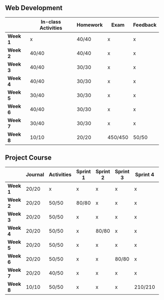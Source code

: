 ## Web Development

|            | **In-class Activities** | **Homework** | **Exam** | **Feedback** |
| ---------- | ----------------------- | ------------ | -------- | ------------ |
| **Week 1** | x                       | 40/40        | x        | x            |
| **Week 2** | 40/40                   | 40/40        | x        | x            |
| **Week 3** | 40/40                   | 30/30        | x        | x            |
| **Week 4** | 40/40                   | 30/30        | x        | x            |
| **Week 5** | 30/40                   | 30/30        | x        | x            |
| **Week 6** | 40/40                   | 30/30        | x        | x            |
| **Week 7** | 30/40                   | 30/30        | x        | x            |
| **Week 8** | 10/10                   | 20/20        | 450/450  | 50/50        |

## Project Course

|            | Journal | Activities | Sprint 1 | Sprint 2 | Sprint 3 | Sprint 4 | Feedback |
| ---------- | ------- | ---------- | -------- | -------- | -------- | -------- | -------- |
| **Week 1** | 20/20   | x          | x        | x        | x        | x        | x        |
| **Week 2** | 20/20   | 50/50      | 80/80    | x        | x        | x        | x        |
| **Week 3** | 20/20   | 50/50      | x        | x        | x        | x        | x        |
| **Week 4** | 20/20   | 50/50      | x        | 80/80    | x        | x        | x        |
| **Week 5** | 20/20   | 50/50      | x        | x        | x        | x        | x        |
| **Week 6** | 20/20   | 50/50      | x        | x        | 80/80    | x        | x        |
| **Week 7** | 20/20   | 40/50      | x        | x        | x        | x        | x        |
| **Week 8** | 10/10   | 50/50      | x        | x        | x        | 210/210  | 50/50    |
